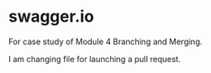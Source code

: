 # swagger.io
For case study of Module 4 Branching and Merging.

I am changing file for launching a pull request.
